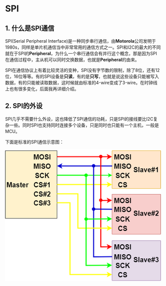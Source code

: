 # SPI

## 1. 什么是SPI通信

SPI(Serial Peripheral Interface)是一种同步串行通信，由**Motorola**公司发明于1980s，同样是单片机通信当中非常常用的通信方式之一。SPI和I2C的最大的不同就在于SPI的**Peripheral**，为什么一个串行通信会有并行这个概念，那是因为SPI在通信过程中，主从机可以同时交换数据，也就是**Peripheral**的由来。

SPI在通信协议上有着比较灵活的变种，SPI没有字节数的限制，除了8位，还有12位，16位等等。有的SPI设备是**只读**，有的是**只写**，也就是说这些设备只能被写入数据，有的只能被读取数据，这时候就由标准的4-wire变成了3-wire。在时钟线上也有很多变化，后面我再详细介绍。

## 2. SPI的外设

SPI几乎不需要什么外设，这也降低了SPI通信的功耗，只是SPI的接线要比I2C复杂一些。同时SPI也支持同时连接多个设备，只是同时也只能有一个主机，一般是MCU。

下面是标准的SPI通信示意图：

![SPI Bus](Images/0-1.png)
